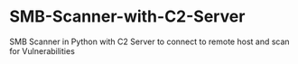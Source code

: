 # SMB-Scanner-with-C2-Server
SMB Scanner in Python with C2 Server to connect to remote host and scan for Vulnerabilities
